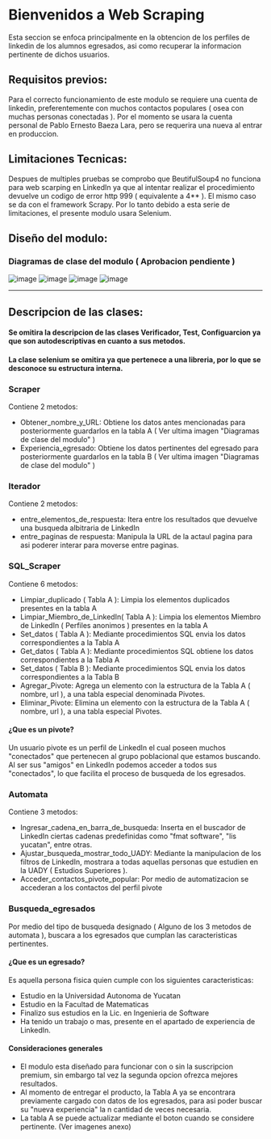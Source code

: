 # Bienvenidos a Web Scraping
Esta seccion se enfoca principalmente en la obtencion de los perfiles de linkedin de los alumnos egresados, asi como recuperar la informacion pertinente de dichos usuarios.

## Requisitos previos:
Para el correcto funcionamiento de este modulo se requiere una cuenta de linkedin, preferentemente con muchos contactos populares ( osea con muchas personas conectadas ). 
Por el momento se usara la cuenta personal de Pablo Ernesto Baeza Lara, pero se requerira una nueva al entrar en produccion.

## Limitaciones Tecnicas:
Despues de multiples pruebas se comprobo que BeutifulSoup4 no funciona para web scarping en LinkedIn ya que al intentar realizar el procedimiento devuelve un codigo de error http 999 
( equivalente a 4** ). El mismo caso se da con el framework Scrapy. Por lo tanto debido a esta serie de limitaciones, el presente modulo usara Selenium.

## Diseño del modulo:

### Diagramas de clase del modulo ( Aprobacion pendiente )
![image](https://github.com/JulioAlcocer22/OOP-Project/assets/75227439/5a55e38e-ef17-4ac6-aca5-ac8fe89135f9)
![image](https://github.com/JulioAlcocer22/OOP-Project/assets/75227439/99977586-25fb-486d-9f6b-fed54497df46)
![image](https://github.com/JulioAlcocer22/OOP-Project/assets/75227439/c926d6f2-bc27-41bd-a39f-452cd1385382)
![image](https://github.com/JulioAlcocer22/OOP-Project/assets/75227439/412cba1a-52c3-436f-bfba-3974e8042e2e)

---

## Descripcion de las clases:
#### Se omitira la descripcion de las clases Verificador, Test, Configuarcion ya que son autodescriptivas en cuanto a sus metodos.
#### La clase selenium se omitira ya que pertenece a una libreria, por lo que se desconoce su estructura interna.

### Scraper
Contiene 2 metodos:
- Obtener_nombre_y_URL: Obtiene los datos antes mencionadas para posteriormente guardarlos en la tabla A ( Ver ultima imagen "Diagramas de clase del modulo" )
- Experiencia_egresado: Obtiene los datos pertinentes del egresado para posteriormente guardarlos en la tabla B ( Ver ultima imagen "Diagramas de clase del modulo" )

### Iterador
Contiene 2 metodos:
- entre_elementos_de_respuesta: Itera entre los resultados que devuelve una busqueda albitraria de LinkedIn
- entre_paginas de respuesta: Manipula la URL de la actaul pagina para asi poderer interar para moverse entre paginas.

### SQL_Scraper
Contiene 6 metodos:
- Limpiar_duplicado ( Tabla A ): Limpia los elementos duplicados presentes en la tabla A
- Limpiar_Miembro_de_LinkedIn( Tabla A ): Limpia los elementos Miembro de LinkedIn ( Perfiles anonimos ) presentes en la tabla A
- Set_datos ( Tabla A ): Mediante procedimientos SQL envia los datos correspondientes a la Tabla A 
- Get_datos ( Tabla A ): Mediante procedimientos SQL obtiene los datos correspondientes a la Tabla A 
- Set_datos ( Tabla B ): Mediante procedimientos SQL envia los datos correspondientes a la Tabla B
- Agregar_Pivote: Agrega un elemento con la estructura de la Tabla A ( nombre, url ), a una tabla especial denominada Pivotes.
- Eliminar_Pivote: Elimina un elemento con la estructura de la Tabla A ( nombre, url ), a una tabla especial Pivotes.

#### ¿Que es un pivote?
Un usuario pivote es un perfil de LinkedIn el cual poseen muchos "conectados" que pertenecen al grupo poblacional que estamos buscando. Al ser sus "amigos" en LinkedIn podemos acceder a todos sus "conectados", lo que facilita el proceso de busqueda de los egresados. 

### Automata
Contiene 3 metodos:
- Ingresar_cadena_en_barra_de_busqueda: Inserta en el buscador de LinkedIn ciertas cadenas predefinidas como "fmat software", "lis yucatan", entre otras.
- Ajustar_busqueda_mostrar_todo_UADY: Mediante la manipulacion de los filtros de LinkedIn, mostrara a todas aquellas personas que estudien en la UADY ( Estudios Superiores ).
- Acceder_contactos_pivote_popular: Por medio de automatizacion se accederan a los contactos del perfil pivote

### Busqueda_egresados
Por medio del tipo de busqueda designado ( Alguno de los 3 metodos de automata ), buscara a los egresados que cumplan las caracteristicas pertinentes.

#### ¿Que es un egresado?
Es aquella persona fisica quien cumple con los siguientes caracteristicas:
- Estudio en la Universidad Autonoma de Yucatan
- Estudio en la Facultad de Matematicas
- Finalizo sus estudios en la Lic. en Ingenieria de Software
- Ha tenido un trabajo o mas, presente en el apartado de experiencia de LinkedIn.

#### Consideraciones generales
- El modulo esta diseñado para funcionar con o sin la suscripcion premium, sin embargo tal vez la segunda opcion ofrezca mejores resultados.
- Al momento de entregar el producto, la Tabla A ya se encontrara previamente cargado con datos de los egresados, para asi poder buscar su "nueva experiencia" la n cantidad de veces necesaria.
- La tabla A se puede actualizar mediante el boton cuando se considere pertinente. (Ver imagenes anexo)
